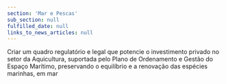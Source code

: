 ```yaml
---
section: 'Mar e Pescas'
sub_section: null
fulfilled_date: null
links_to_news_articles: null
---
```


Criar um quadro regulatório e legal que potencie o investimento privado no setor da Aquicultura, suportada pelo Plano de Ordenamento e Gestão do Espaço Marítimo, preservando o equilíbrio e a renovação das espécies marinhas, em mar